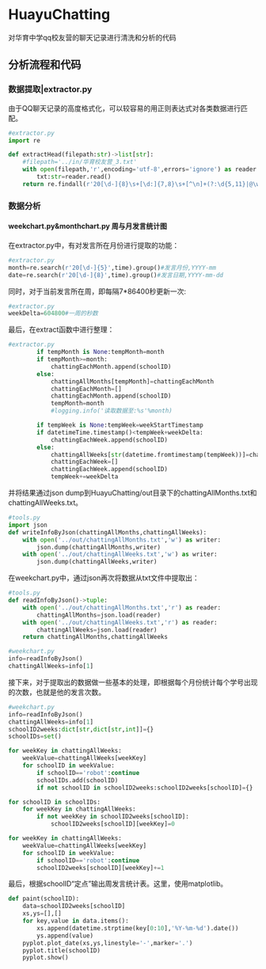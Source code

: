 # HuayuChatting
对华育中学qq校友营的聊天记录进行清洗和分析的代码

## 分析流程和代码
### 数据提取|extractor.py
由于QQ聊天记录的高度格式化，可以较容易的用正则表达式对各类数据进行匹配。
```python
#extractor.py
import re

def extractHead(filepath:str)->list[str]:
    #filepath='../in/华育校友营_3.txt'
    with open(filepath,'r',encoding='utf-8',errors='ignore') as reader:
        txt:str=reader.read()
    return re.findall(r'20[\d-]{8}\s+[\d:]{7,8}\s+[^\n]+(?:\d{5,11}|@\w+\.[comnet]{2,3})[)>]',txt)
```
### 数据分析
#### weekchart.py&monthchart.py 周与月发言统计图
在extractor.py中，有对发言所在月份进行提取的功能：
```python
#extractor.py
month=re.search(r'20[\d-]{5}',time).group()#发言月份,YYYY-mm
date=re.search(r'20[\d-]{8}',time).group()#发言日期,YYYY-mm-dd
```
同时，对于当前发言所在周，即每隔7*86400秒更新一次:
```python
#extractor.py
weekDelta=604800#一周的秒数
```
最后，在extract函数中进行整理：
```python
#extractor.py
        if tempMonth is None:tempMonth=month
        if tempMonth>=month:
            chattingEachMonth.append(schoolID)
        else:
            chattingAllMonths[tempMonth]=chattingEachMonth
            chattingEachMonth=[]
            chattingEachMonth.append(schoolID)
            tempMonth=month
            #logging.info('读取数据至:%s'%month)

        if tempWeek is None:tempWeek=weekStartTimestamp
        if datetimeTime.timestamp()<tempWeek+weekDelta:
            chattingEachWeek.append(schoolID)
        else:
            chattingAllWeeks[str(datetime.fromtimestamp(tempWeek))]=chattingEachWeek
            chattingEachWeek=[]
            chattingEachWeek.append(schoolID)
            tempWeek+=weekDelta
```
并将结果通过json dump到HuayuChatting/out目录下的chattingAllMonths.txt和chattingAllWeeks.txt。
```python
#tools.py
import json
def writeInfoByJson(chattingAllMonths,chattingAllWeeks):
    with open('../out/chattingAllMonths.txt','w') as writer:
        json.dump(chattingAllMonths,writer)
    with open('../out/chattingAllWeeks.txt','w') as writer:
        json.dump(chattingAllWeeks,writer)
```
在weekchart.py中，通过json再次将数据从txt文件中提取出：
```python
#tools.py
def readInfoByJson()->tuple:
    with open('../out/chattingAllMonths.txt','r') as reader:
        chattingAllMonths=json.load(reader)
    with open('../out/chattingAllWeeks.txt','r') as reader:
        chattingAllWeeks=json.load(reader)
    return chattingAllMonths,chattingAllWeeks

#weekchart.py
info=readInfoByJson()
chattingAllWeeks=info[1]
```
接下来，对于提取出的数据做一些基本的处理，即根据每个月份统计每个学号出现的次数，也就是他的发言次数。
```python
#weekchart.py
info=readInfoByJson()
chattingAllWeeks=info[1]
schoolID2weeks:dict[str,dict[str,int]]={}
schoolIDs=set()

for weekKey in chattingAllWeeks:
    weekValue=chattingAllWeeks[weekKey]
    for schoolID in weekValue:
        if schoolID=='robot':continue
        schoolIDs.add(schoolID)
        if not schoolID in schoolID2weeks:schoolID2weeks[schoolID]={}

for schoolID in schoolIDs:
    for weekKey in chattingAllWeeks:
        if not weekKey in schoolID2weeks[schoolID]:
            schoolID2weeks[schoolID][weekKey]=0

for weekKey in chattingAllWeeks:
    weekValue=chattingAllWeeks[weekKey]
    for schoolID in weekValue:
        if schoolID=='robot':continue
        schoolID2weeks[schoolID][weekKey]+=1
```
最后，根据schoolID“定点”输出周发言统计表。这里，使用matplotlib。
```python
def paint(schoolID):
    data=schoolID2weeks[schoolID]
    xs,ys=[],[]
    for key,value in data.items():
        xs.append(datetime.strptime(key[0:10],'%Y-%m-%d').date())
        ys.append(value)
    pyplot.plot_date(xs,ys,linestyle='-',marker='.')
    pyplot.title(schoolID)
    pyplot.show()
```
